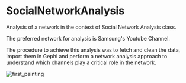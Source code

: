 # SocialNetworkAnalysis
 Analysis of a network in the context of Social Network Analysis class.

 The preferred network for analysis is Samsung's Youtube Channel.

 The procedure to achieve this analysis was to fetch and clean the data, import them in Gephi and perform a network analysis approach to understand
which channels play a critical role in the network.

![first_painting](https://github.com/konstantinosKatsamis/SocialNetworkAnalysis/assets/75335809/a6df9a82-bb92-43aa-81c4-5abf738ddbd2)


